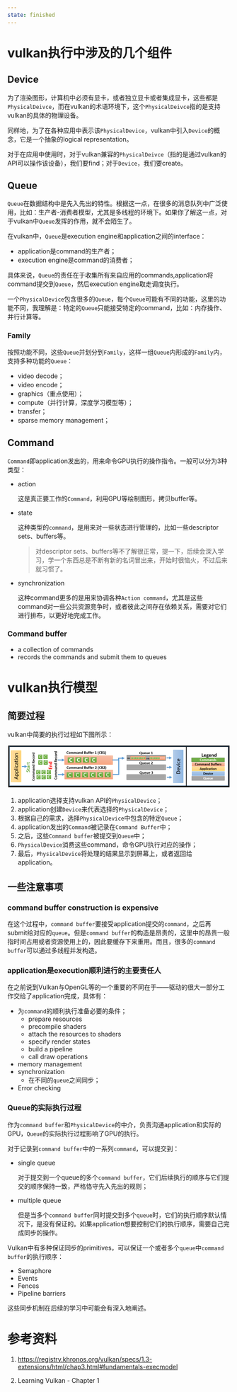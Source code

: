 ```yaml
---
state: finished
---
```


# vulkan执行中涉及的几个组件
## Device
为了渲染图形，计算机中必须有显卡，或者独立显卡或者集成显卡，这些都是`PhysicalDeivce`，而在vulkan的术语环境下，这个`PhysicalDeivce`指的是支持vulkan的具体的物理设备。

同样地，为了在各种应用中表示该`PhysicalDevice`，vulkan中引入`Device`的概念，它是一个抽象的logical representation。

对于在应用中使用时，对于vulkan兼容的`PhysicalDeivce`（指的是通过vulkan的API可以操作该设备），我们要find；对于`Device`，我们要create。

## Queue

`Queue`在数据结构中是先入先出的特性。根据这一点，在很多的消息队列中广泛使用，比如：生产者-消费者模型，尤其是多线程的环境下。如果你了解这一点，对于vulkan中`Queue`发挥的作用，就不会陌生了。

在vulkan中，`Queue`是execution engine和application之间的interface：
- application是command的生产者；
- execution engine是command的消费者；

具体来说，`Queue`的责任在于收集所有来自应用的commands,application将command提交到`Queue`，然后execution engine取走调度执行。

一个`PhysicalDevice`包含很多的`Queue`，每个`Queue`可能有不同的功能，这里的功能不同，我理解是：特定的`Queue`只能接受特定的command，比如：内存操作、并行计算等。

### Family
按照功能不同，这些`Queue`并划分到`Family`，这样一组`Queue`内形成的`Family`内，支持多种功能的`Queue`：
- video decode；
- video encode；
- graphics（重点使用）；
- compute（并行计算，深度学习模型等）；
- transfer；
- sparse memory management；

## Command

`Command`即application发出的，用来命令GPU执行的操作指令。一般可以分为3种类型：
- action

  这是真正要工作的`Command`，利用GPU等绘制图形，拷贝buffer等。

- state

  这种类型的`command`，是用来对一些状态进行管理的，比如一些descriptor sets、buffers等。
  > 对descriptor sets、buffers等不了解很正常，提一下，后续会深入学习，学一个东西总是不断有新的名词冒出来，开始时很恼火，不过后来就习惯了。

- synchronization
  
  这种command更多的是用来协调各种`Action command`，尤其是这些command对一些公共资源竞争时，或者彼此之间存在依赖关系，需要对它们进行排布，以更好地完成工作。

### Command buffer

- a collection of commands
- records the commands and submit them to queues

# vulkan执行模型

## 简要过程

vulkan中简要的执行过程如下图所示：

![vulkan的执行模型](images/2/1.png)

1. application选择支持vulkan API的`PhysicalDevice`；
2. application创建`Device`来代表选择的`PhysicalDevice`；
3. 根据自己的需求，选择`PhysicalDevice`中包含的特定`Queue`；
4. application发出的`Command`被记录在`Command Buffer`中；
5. 之后，这些`Command buffer`被提交到`Queue`中；
6. `PhysicalDevice`消费这些command，命令GPU执行对应的操作；
7. 最后，`PhysicalDevice`将处理的结果显示到屏幕上，或者返回给application。

## 一些注意事项

### command buffer construction is expensive

在这个过程中，`command buffer`要接受application提交的`command`，之后再submit给对应的`queue`。但是`command buffer`的构造是昂贵的，这里中的昂贵一般指时间占用或者资源使用上的，因此要缓存下来重用。而且，很多的`command buffer`可以通过多线程并发构造。

### application是execution顺利进行的主要责任人

在之前说到Vulkan与OpenGL等的一个重要的不同在于——驱动的很大一部分工作交给了application完成，具体有：
- 为`command`的顺利执行准备必要的条件；
  - prepare resources
  - precompile shaders
  - attach the resources to shaders
  - specify render states
  - build a pipeline
  - call draw operations
- memory management
- synchronization
  - 在不同的`queue`之间同步；
- Error checking

### Queue的实际执行过程

作为`command buffer`和`PhysicalDevice`的中介，负责沟通application和实际的GPU，`Queue`的实际执行过程影响了GPU的执行。

对于记录到`command buffer`中的一系列`command`，可以提交到：
- single queue

  对于提交到一个queue的多个`command buffer`，它们后续执行的顺序与它们提交的顺序保持一致，严格恪守先入先出的规则；

- multiple queue

  但是当多个`command buffer`同时提交到多个`queue`时，它们的执行顺序默认情况下，是没有保证的。如果application想要控制它们的执行顺序，需要自己完成同步的操作。

Vulkan中有多种保证同步的primitives，可以保证一个或者多个`queue`中`command buffer`的执行顺序：
- Semaphore
- Events
- Fences
- Pipeline barriers

这些同步机制在后续的学习中可能会有深入地阐述。

# 参考资料

1. https://registry.khronos.org/vulkan/specs/1.3-extensions/html/chap3.html#fundamentals-execmodel

2. Learning Vulkan - Chapter 1